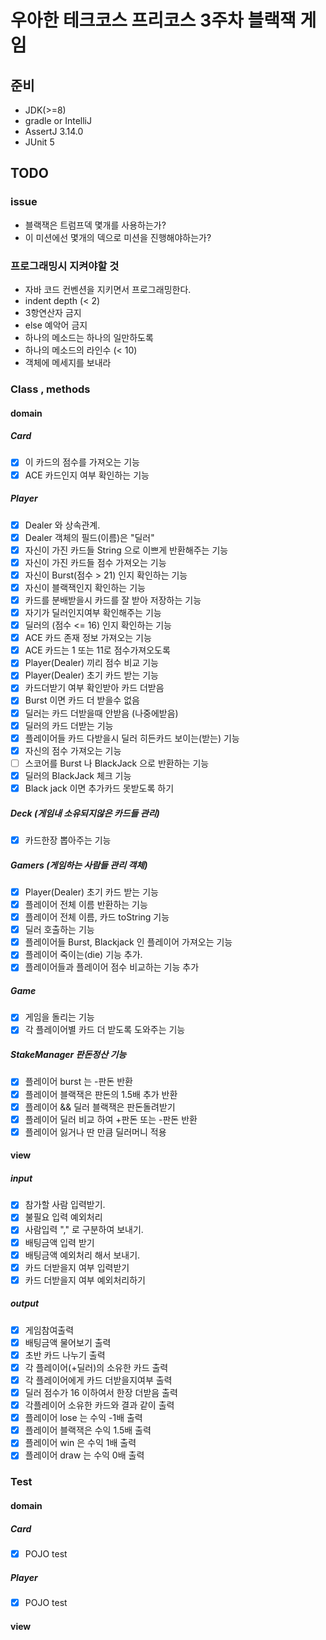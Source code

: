 # 우아한 테크코스 프리코스 3주차 블랙잭 게임

## 준비

- JDK(>=8)
- gradle or IntelliJ
- AssertJ 3.14.0
- JUnit 5

## TODO

### issue

- 블랙잭은 트럼프덱 몇개를 사용하는가?
- 이 미션에선 몇개의 덱으로 미션을 진행해야하는가?

### 프로그래밍시 지켜야할 것

- 자바 코드 컨벤션을 지키면서 프로그래밍한다.
- indent depth (< 2)
- 3항연산자 금지
- else 예악어 금지
- 하나의 메소드는 하나의 일만하도록
- 하나의 메소드의 라인수 (< 10)
- 객체에 메세지를 보내라

### Class , methods

#### domain

##### Card

- [x] 이 카드의 점수를 가져오는 기능
- [x] ACE 카드인지 여부 확인하는 기능

##### Player

- [x] Dealer 와 상속관계.
- [x] Dealer 객체의 필드(이름)은 "딜러"
- [x] 자신이 가진 카드들 String 으로 이쁘게 반환해주는 기능
- [x] 자신이 가진 카드들 점수 가져오는 기능
- [x] 자신이 Burst(점수 > 21) 인지 확인하는 기능
- [x] 자신이 블랙잭인지 확인하는 기능
- [x] 카드를 분배받을시 카드를 잘 받아 저장하는 기능
- [x] 자기가 딜러인지여부 확인해주는 기능
- [x] 딜러의 (점수 <= 16) 인지 확인하는 기능
- [x] ACE 카드 존재 정보 가져오는 기능
- [x] ACE 카드는 1 또는 11로 점수가져오도록
- [x] Player(Dealer) 끼리 점수 비교 기능
- [x] Player(Dealer) 초기 카드 받는 기능
- [x] 카드더받기 여부 확인받아 카드 더받음
- [x] Burst 이면 카드 더 받을수 없음
- [x] 딜러는 카드 더받을때 안받음 (나중에받음)
- [x] 딜러의 카드 더받는 기능
- [x] 플레이어들 카드 다받을시 딜러 히든카드 보이는(받는) 기능
- [x] 자신의 점수 가져오는 기능
- [ ] 스코어를 Burst 나 BlackJack 으로 반환하는 기능
- [x] 딜러의 BlackJack 체크 기능
- [x] Black jack 이면 추가카드 못받도록 하기

##### Deck (게임내 소유되지않은 카드들 관리)

- [x] 카드한장 뽑아주는 기능

##### Gamers (게임하는 사람들 관리 객체)

- [x] Player(Dealer) 초기 카드 받는 기능
- [x] 플레이어 전체 이름 반환하는 기능
- [x] 플레이어 전체 이름, 카드 toString 기능
- [x] 딜러 호출하는 기능
- [x] 플레이어들 Burst, Blackjack 인 플레이어 가져오는 기능
- [x] 플레이어 죽이는(die) 기능 추가.
- [x] 플레이어들과 플레이어 점수 비교하는 기능 추가

##### Game

- [x] 게임을 돌리는 기능
- [x] 각 플레이어별 카드 더 받도록 도와주는 기능

##### StakeManager 판돈정산 기능

- [x] 플레이어 burst 는 -판돈 반환
- [x] 플레이어 블랙잭은 판돈의 1.5배 추가 반환
- [x] 플레이어 && 딜러 블랙잭은 판돈돌려받기 
- [x] 플레이어 딜러 비교 하여 +판돈 또는 -판돈 반환
- [x] 플레이어 잃거나 딴 만큼 딜러머니 적용

#### view

##### input

- [x] 참가할 사람 입력받기.
- [x] 불필요 입력 예외처리
- [x] 사람입력 "," 로 구분하여 보내기.
- [x] 배팅금액 입력 받기
- [x] 배팅금액 예외처리 해서 보내기.
- [x] 카드 더받을지 여부 입력받기
- [x] 카드 더받을지 여부 예외처리하기

##### output

- [x] 게임참여출력
- [x] 배팅금액 물어보기 출력
- [x] 초반 카드 나누기 출력
- [x] 각 플레이어(+딜러)의 소유한 카드 출력
- [x] 각 플레이어에게 카드 더받을지여부 출력
- [x] 딜러 점수가 16 이하여서 한장 더받음 출력
- [x] 각플레이어 소유한 카드와 결과 같이 출력
- [x] 플레이어 lose 는 수익 -1배 출력
- [x] 플레이어 블랙잭은 수익 1.5배 출력
- [x] 플레이어 win 은 수익 1배 출력
- [x] 플레이어 draw 는 수익 0배 출력

### Test

#### domain

##### Card

- [x] POJO test

##### Player

- [x] POJO test

#### view
